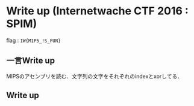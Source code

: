 # Write up (Internetwache CTF 2016 : SPIM)

flag : `IW{M1P5_!S_FUN}`

## 一言Write up
MIPSのアセンブリを読む．文字列の文字をそれぞれのindexとxorしてる．

## Write up

